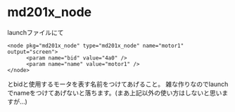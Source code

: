 # md201x_node

launchファイルにて
```
<node pkg="md201x_node" type="md201x_node" name="motor1" output="screen">
      <param name="bid" value="4a0" />
      <param name="name" value="motor1" />
</node>
```
とbidと使用するモータを表す名前をつけてあげること。
雑な作りなのでlaunchでnameをつけてあげないと落ちます。(まあ上記以外の使い方はしないと思いますが…)
 
